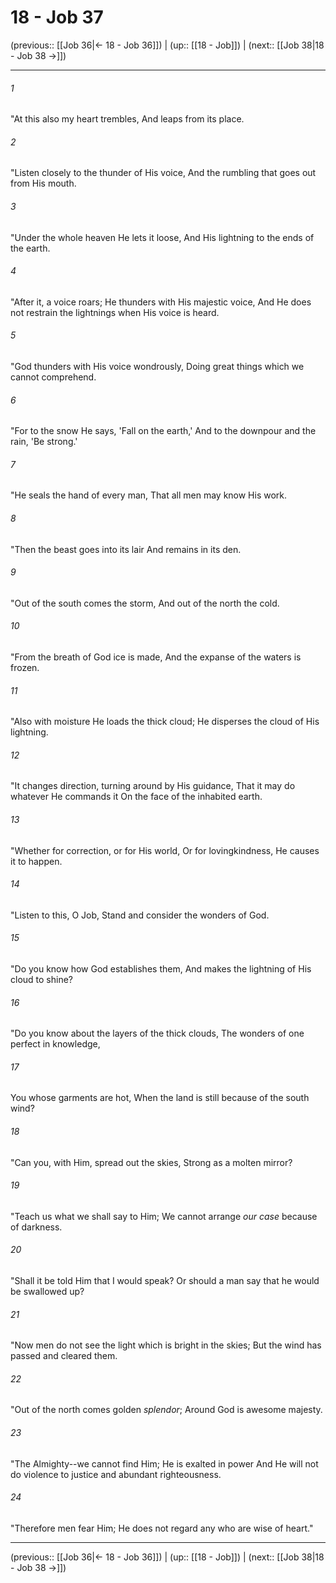 # 18 - Job 37

(previous:: [[Job 36|← 18 - Job 36]]) | (up:: [[18 - Job]]) | (next:: [[Job 38|18 - Job 38 →]])

***


###### 1 
"At this also my heart trembles, And leaps from its place. 

###### 2 
"Listen closely to the thunder of His voice, And the rumbling that goes out from His mouth. 

###### 3 
"Under the whole heaven He lets it loose, And His lightning to the ends of the earth. 

###### 4 
"After it, a voice roars; He thunders with His majestic voice, And He does not restrain the lightnings when His voice is heard. 

###### 5 
"God thunders with His voice wondrously, Doing great things which we cannot comprehend. 

###### 6 
"For to the snow He says, 'Fall on the earth,' And to the downpour and the rain, 'Be strong.' 

###### 7 
"He seals the hand of every man, That all men may know His work. 

###### 8 
"Then the beast goes into its lair And remains in its den. 

###### 9 
"Out of the south comes the storm, And out of the north the cold. 

###### 10 
"From the breath of God ice is made, And the expanse of the waters is frozen. 

###### 11 
"Also with moisture He loads the thick cloud; He disperses the cloud of His lightning. 

###### 12 
"It changes direction, turning around by His guidance, That it may do whatever He commands it On the face of the inhabited earth. 

###### 13 
"Whether for correction, or for His world, Or for lovingkindness, He causes it to happen. 

###### 14 
"Listen to this, O Job, Stand and consider the wonders of God. 

###### 15 
"Do you know how God establishes them, And makes the lightning of His cloud to shine? 

###### 16 
"Do you know about the layers of the thick clouds, The wonders of one perfect in knowledge, 

###### 17 
You whose garments are hot, When the land is still because of the south wind? 

###### 18 
"Can you, with Him, spread out the skies, Strong as a molten mirror? 

###### 19 
"Teach us what we shall say to Him; We cannot arrange _our case_ because of darkness. 

###### 20 
"Shall it be told Him that I would speak? Or should a man say that he would be swallowed up? 

###### 21 
"Now men do not see the light which is bright in the skies; But the wind has passed and cleared them. 

###### 22 
"Out of the north comes golden _splendor_; Around God is awesome majesty. 

###### 23 
"The Almighty--we cannot find Him; He is exalted in power And He will not do violence to justice and abundant righteousness. 

###### 24 
"Therefore men fear Him; He does not regard any who are wise of heart."

***

(previous:: [[Job 36|← 18 - Job 36]]) | (up:: [[18 - Job]]) | (next:: [[Job 38|18 - Job 38 →]])
